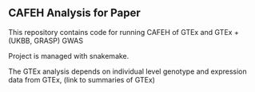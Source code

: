 ## CAFEH Analysis for Paper

This repository contains code for running CAFEH of GTEx and GTEx + (UKBB, GRASP) GWAS

Project is managed with snakemake.

The GTEx analysis depends on individual level genotype and expression data from GTEx, (link to summaries of GTEx)


